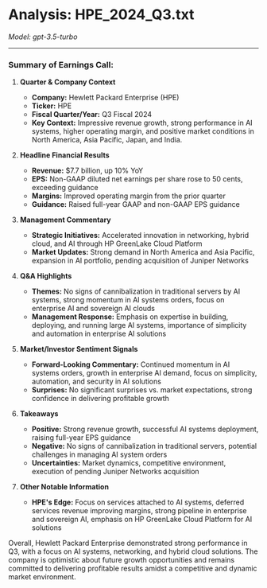 # Analysis: HPE_2024_Q3.txt

*Model: gpt-3.5-turbo*

---

### Summary of Earnings Call:

1. **Quarter & Company Context**
   - **Company:** Hewlett Packard Enterprise (HPE)
   - **Ticker:** HPE
   - **Fiscal Quarter/Year:** Q3 Fiscal 2024
   - **Key Context:** Impressive revenue growth, strong performance in AI systems, higher operating margin, and positive market conditions in North America, Asia Pacific, Japan, and India.

2. **Headline Financial Results**
   - **Revenue:** $7.7 billion, up 10% YoY
   - **EPS:** Non-GAAP diluted net earnings per share rose to 50 cents, exceeding guidance
   - **Margins:** Improved operating margin from the prior quarter
   - **Guidance:** Raised full-year GAAP and non-GAAP EPS guidance

3. **Management Commentary**
   - **Strategic Initiatives:** Accelerated innovation in networking, hybrid cloud, and AI through HP GreenLake Cloud Platform
   - **Market Updates:** Strong demand in North America and Asia Pacific, expansion in AI portfolio, pending acquisition of Juniper Networks

4. **Q&A Highlights**
   - **Themes:** No signs of cannibalization in traditional servers by AI systems, strong momentum in AI systems orders, focus on enterprise AI and sovereign AI clouds
   - **Management Response:** Emphasis on expertise in building, deploying, and running large AI systems, importance of simplicity and automation in enterprise AI solutions

5. **Market/Investor Sentiment Signals**
   - **Forward-Looking Commentary:** Continued momentum in AI systems orders, growth in enterprise AI demand, focus on simplicity, automation, and security in AI solutions
   - **Surprises:** No significant surprises vs. market expectations, strong confidence in delivering profitable growth

6. **Takeaways**
   - **Positive:** Strong revenue growth, successful AI systems deployment, raising full-year EPS guidance
   - **Negative:** No signs of cannibalization in traditional servers, potential challenges in managing AI system orders
   - **Uncertainties:** Market dynamics, competitive environment, execution of pending Juniper Networks acquisition

7. **Other Notable Information**
   - **HPE's Edge:** Focus on services attached to AI systems, deferred services revenue improving margins, strong pipeline in enterprise and sovereign AI, emphasis on HP GreenLake Cloud Platform for AI solutions

Overall, Hewlett Packard Enterprise demonstrated strong performance in Q3, with a focus on AI systems, networking, and hybrid cloud solutions. The company is optimistic about future growth opportunities and remains committed to delivering profitable results amidst a competitive and dynamic market environment.